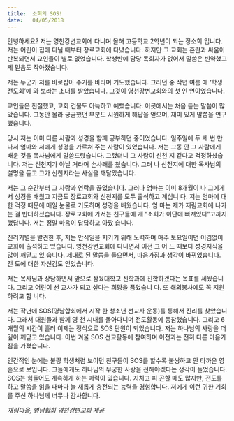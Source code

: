 ```yaml
---
title:  소희의 SOS!
date:   04/05/2018
---
```


안녕하세요? 저는 영천강변교회에 다니며 올해 고등학교 2학년이 되는 장소희
입니다. 저는 어린이 집에 다닐 때부터 장로교회에 다녔습니다. 하지만 그 교회는
혼란과 싸움이 반복되면서 교인들이 별로 없었습니다. 학생반에 담당 목회자가
없어서 말씀은 빈약했고 제 믿음도 작아졌습니다.

저는 누군가 저를 바로잡아 주기를 바라며 기도했습니다. 그러던 중 작년 여름
에 ‘학생전도회’에 와 보라는 초대를 받았습니다. 그것이 영천강변교회와의 첫 인
연이었습니다.

교인들은 친절했고, 교회 건물도 아늑하고 예뻤습니다. 이곳에서는 처음 듣는
말씀이 많았습니다. 그동안 몰라 궁금했던 부분도 시원하게 해답을 얻으며, 재미
있게 말씀을 연구했습니다.

당시 저는 이미 다른 사람과 성경을 함께 공부하던 중이었습니다. 일주일에 두
세 번 만나서 엄마와 저에게 성경을 가르쳐 주는 사람이 있었습니다. 저는 그동
안 그 사람에게 배운 것을 목사님에게 말씀드렸습니다. 그랬더니 그 사람이 신천
지 같다고 걱정하셨습니다. 저는 신천지가 아닐 거라며 손사래를 쳤습니다. 그러
나 신천지에 대한 목사님의 설명을 듣고 그가 신천지라는 사실을 깨달았습니다.

저는 그 순간부터 그 사람과 연락을 끊었습니다. 그러나 엄마는 이미 8개월이
나 그에게서 성경을 배웠고 지금도 장로교회와 신천지를 모두 출석하고 계십니
다. 저는 엄마에 대한 걱정 때문에 매일 눈물로 기도하며 성경을 배웠습니다. 엄
마는 제가 재림교회에 나가는 걸 반대하셨습니다. 장로교회에 가서는 친구들에
게 “소희가 이단에 빠져있다”고까지 했답니다. 저는 정말 마음이 답답하고 아팠
습니다.

진리기별을 발견한 후, 저는 안식일을 지키기 위해 노력하며 매주 토요일이면 어김없이 교회에 출석하고 있습니다.
영천강변교회에 다니면서 이전 그 어
느 때보다 성경지식을 많이 깨닫고 있
습니다. 제대로 된 말씀을 들으면서,
마음가짐과 생각이 바뀌었습니다. 전
도에 대한 자신감도 얻었습니다.

저는 목사님과 상담하면서 앞으로
삼육대학교 신학과에 진학하겠다는
목표를 세웠습니다. 그리고 어린이 선
교사가 되고 싶다는 희망을 품었습니
다. 또 해외봉사에도 꼭 지원하려고 합
니다.

저는 작년에 SOS(영남합회에서 시작
한 청소년 선교사 운동)를 통해서 진리를 찾았습니다. 그래서 대원들과 함께 영
천 시내를 돌아다니며 전도활동에 동참했습니다. 그리고 6개월의 시간이 흘러
이제는 정식으로 SOS 단원이 되었습니다. 저는 하나님의 사랑을 더 깊이 깨닫고
있습니다. 이번 겨울 SOS 선교활동에 참여하며 이전과는 전혀 다른 마음가짐을
가졌습니다.

인간적인 눈에는 불량 학생처럼 보이던 친구들이 SOS를 할수록 불쌍하고 안
타까운 영혼으로 보입니다. 그들에게도 하나님의 무궁한 사랑을 전해야겠다는
생각이 들었습니다. SOS는 힘들어도 계속하게 하는 매력이 있습니다. 지치고 피
곤할 때도 많지만, 전도를 하고 말씀을 읽을 때마다 늘 새롭게 충전되는 능력을
경험합니다. 저에게 이런 귀한 기회를 주신 하나님께 너무나 감사합니다.

_재림마을, 영남합회 영천강변교회 제공_